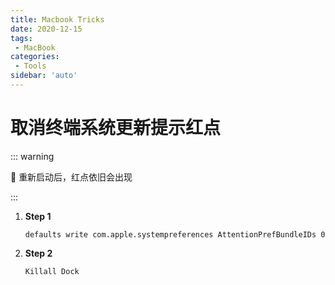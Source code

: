 ```yaml
---
title: Macbook Tricks
date: 2020-12-15
tags:
 - MacBook
categories: 
 - Tools
sidebar: 'auto'
---
```

# 取消终端系统更新提示红点

:::  warning

🚧 重新启动后，红点依旧会出现

:::

1. **Step 1**

   ```shell
   defaults write com.apple.systempreferences AttentionPrefBundleIDs 0
   ```
2. **Step 2**

   ```shell
   Killall Dock
   ```
